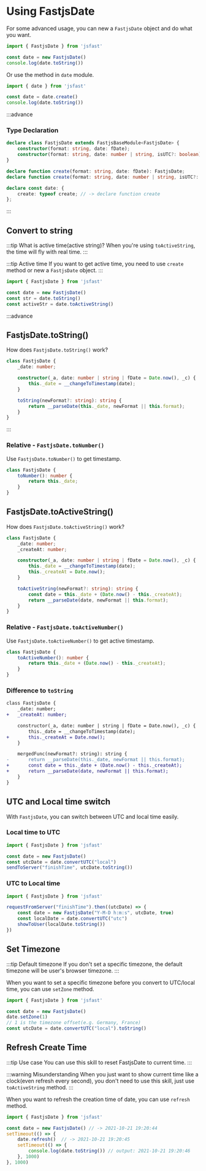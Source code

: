 # Using FastjsDate

For some advanced usage, you can new a `FastjsDate` object and do what you want.

```typescript
import { FastjsDate } from 'jsfast'

const date = new FastjsDate()
console.log(date.toString())
```

Or use the method in `date` module.

```typescript
import { date } from 'jsfast'

const date = date.create()
console.log(date.toString())
```

:::advance
### Type Declaration

```typescript
declare class FastjsDate extends FastjsBaseModule<FastjsDate> {
    constructor(format: string, date: fDate);
    constructor(format: string, date: number | string, isUTC?: boolean);
}
```

```typescript
declare function create(format: string, date: fDate): FastjsDate;
declare function create(format: string, date: number | string, isUTC?: boolean): FastjsDate;

declare const date: {
    create: typeof create; // -> declare function create
};
```
:::

## Convert to string

:::tip What is active time(active string)?
When you're using `toActiveString`, the time will fly with real time.
:::

:::tip Active time
If you want to get active time, you need to use `create` method or new a `FastjsDate` object.
:::

```typescript
import { FastjsDate } from 'jsfast'

const date = new FastjsDate()
const str = date.toString()
const activeStr = date.toActiveString()
```

:::advance

## FastjsDate.toString()

How does `FastjsDate.toString()` work?

```typescript
class FastjsDate {
    _date: number;

    constructor(_a, date: number | string | fDate = Date.now(), _c) {
        this._date = __changeToTimestamp(date);
    }

    toString(newFormat?: string): string {
        return __parseDate(this._date, newFormat || this.format);
    }
}
```
:::

### Relative - `FastjsDate.toNumber()`

Use `FastjsDate.toNumber()` to get timestamp.

```typescript
class FastjsDate {
    toNumber(): number {
        return this._date;
    }
}
```

## FastjsDate.toActiveString()

How does `FastjsDate.toActiveString()` work?

```typescript
class FastjsDate {
    _date: number;
    _createAt: number;

    constructor(_a, date: number | string | fDate = Date.now(), _c) {
        this._date = __changeToTimestamp(date);
        this._createAt = Date.now();
    }

    toActiveString(newFormat?: string): string {
        const date = this._date + (Date.now() - this._createAt);
        return __parseDate(date, newFormat || this.format);
    }
}
```

### Relative - `FastjsDate.toActiveNumber()`

Use `FastjsDate.toActiveNumber()` to get active timestamp.

```typescript
class FastjsDate {
    toActiveNumber(): number {
        return this._date + (Date.now() - this._createAt);
    }
}
```

### Difference to `toString`

```diff
class FastjsDate {
    _date: number;
+   _createAt: number;

    constructor(_a, date: number | string | fDate = Date.now(), _c) {
        this._date = __changeToTimestamp(date);
+       this._createAt = Date.now();
    }

    mergedFunc(newFormat?: string): string {
-       return __parseDate(this._date, newFormat || this.format);
+       const date = this._date + (Date.now() - this._createAt);
+       return __parseDate(date, newFormat || this.format);
    }
}
```

## UTC and Local time switch

With `FastjsDate`, you can switch between UTC and local time easily.

### Local time to UTC

```typescript
import { FastjsDate } from 'jsfast'

const date = new FastjsDate()
const utcDate = date.convertUTC("local")
sendToServer("finishTime", utcDate.toString())
```

### UTC to Local time

```typescript
import { FastjsDate } from 'jsfast'

requestFromServer("finishTime").then((utcDate) => {
    const date = new FastjsDate("Y-M-D h:m:s", utcDate, true)
    const localDate = date.convertUTC("utc")
    showToUser(localDate.toString())
})
```

## Set Timezone

:::tip Default timezone
If you don't set a specific timezone, the default timezone will be user's browser timezone.
:::

When you want to set a specific timezone before you convert to UTC/local time, you can use `setZone` method.

```typescript
import { FastjsDate } from 'jsfast'

const date = new FastjsDate()
date.setZone(1)
// 1 is the timezone offset(e.g. Germany, France)
const utcDate = date.convertUTC("local").toString()
```

## Refresh Create Time

:::tip Use case
You can use this skill to reset FastjsDate to current time.
:::

:::warning Misunderstanding
When you just want to show current time like a clock(even refresh every second), you don't need to use this skill, just use `toActiveString` method.
:::

When you want to refresh the creation time of date, you can use `refresh` method.

```typescript
import { FastjsDate } from 'jsfast'

const date = new FastjsDate() // -> 2021-10-21 19:20:44
setTimeout(() => {
    date.refresh()  // -> 2021-10-21 19:20:45
    setTimeout(() => {
        console.log(date.toString()) // output: 2021-10-21 19:20:46
    }, 1000)
}, 1000)
```